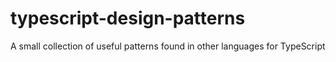 # typescript-design-patterns
A small collection of useful patterns found in other languages for TypeScript
